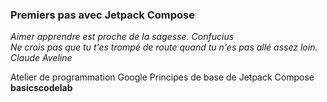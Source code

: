 ### Premiers pas avec Jetpack Compose

*Aimer apprendre est proche de la sagesse. Confucius<br>Ne crois pas que tu t'es trompé de route quand tu n'es pas allé assez loin. Claude Aveline*

Atelier de programmation Google Principes de base de Jetpack Compose **basicscodelab**